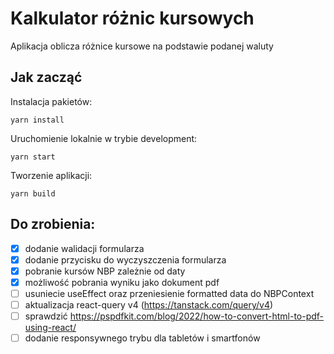 # Kalkulator różnic kursowych

Aplikacja oblicza różnice kursowe na podstawie podanej waluty

## Jak zacząć

Instalacja pakietów:

```
yarn install
```

Uruchomienie lokalnie w trybie development:

```
yarn start
```

Tworzenie aplikacji:

```
yarn build
```

## Do zrobienia:

- [x] dodanie walidacji formularza
- [x] dodanie przycisku do wyczyszczenia formularza
- [x] pobranie kursów NBP zależnie od daty
- [x] możliwość pobrania wyniku jako dokument pdf
- [ ] usuniecie useEffect oraz przeniesienie formatted data do NBPContext
- [ ] aktualizacja react-query v4 (https://tanstack.com/query/v4)
- [ ] sprawdzić https://pspdfkit.com/blog/2022/how-to-convert-html-to-pdf-using-react/
- [ ] dodanie responsywnego trybu dla tabletów i smartfonów
